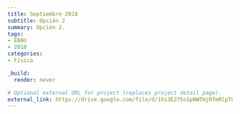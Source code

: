 ```yaml
---
title: Septiembre 2018
subtitle: Opción 2
summary: Opción 2.
tags:
- EBAU
- 2018
categories:
- Física

_build:
  render: never

# Optional external URL for project (replaces project detail page).
external_link: https://drive.google.com/file/d/1hs3E275cGpNWTHjRTmRlpT0xRIBFmPW9/view
---
```

